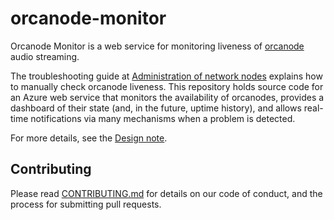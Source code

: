 # orcanode-monitor

Orcanode Monitor is a web service for monitoring liveness of [orcanode](https://github.com/orcasound/orcanode) audio streaming.

The troubleshooting guide at
[Administration of network nodes](https://github.com/orcasound/orcanode/wiki/Administration-of-network-nodes#general-trouble-shooting-strategies-for-orcasound-nodes)
explains how to manually check orcanode liveness.  This repository holds source code for an Azure web service
that monitors the availability of orcanodes, provides a dashboard of their state (and, in the future, uptime
history), and allows real-time notifications via many mechanisms when a problem is detected.

For more details, see the [Design note](docs/Design.md).

## Contributing

Please read [CONTRIBUTING.md](CONTRIBUTING.md) for details on our code of conduct, and the process for
submitting pull requests.
